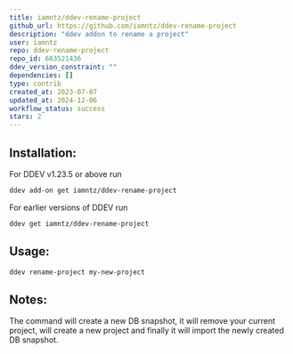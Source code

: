 ```yaml
---
title: iamntz/ddev-rename-project
github_url: https://github.com/iamntz/ddev-rename-project
description: "ddev addon to rename a project"
user: iamntz
repo: ddev-rename-project
repo_id: 663521436
ddev_version_constraint: ""
dependencies: []
type: contrib
created_at: 2023-07-07
updated_at: 2024-12-06
workflow_status: success
stars: 2
---
```


## Installation:

For DDEV v1.23.5 or above run

```sh
ddev add-on get iamntz/ddev-rename-project
```

For earlier versions of DDEV run

```sh
ddev get iamntz/ddev-rename-project
```

## Usage:

```sh
ddev rename-project my-new-project
```

## Notes:

The command will create a new DB snapshot, it will remove your current project, will create a new project and finally it will import the newly created DB snapshot.
